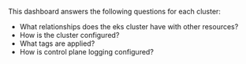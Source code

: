 This dashboard answers the following questions for each cluster:

- What relationships does the eks cluster have with other resources?
- How is the cluster configured?
- What tags are applied?
- How is control plane logging configured?
